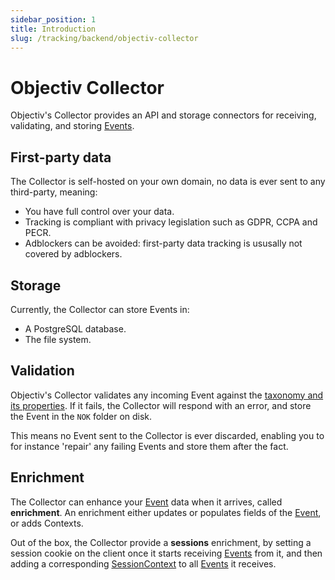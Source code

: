 ```yaml
---
sidebar_position: 1
title: Introduction
slug: /tracking/backend/objectiv-collector
---
```


# Objectiv Collector

Objectiv's Collector provides an API and storage connectors for receiving, validating, and storing 
[Events](/taxonomy/reference/events/overview.md).

## First-party data
The Collector is self-hosted on your own domain, no data is ever sent to any third-party, meaning:

* You have full control over your data.
* Tracking is compliant with privacy legislation such as GDPR, CCPA and PECR.
* Adblockers can be avoided: first-party data tracking is ususally not covered by adblockers.

## Storage
Currently, the Collector can store Events in:
- A PostgreSQL database.
- The file system.

## Validation
Objectiv's Collector validates any incoming Event against the 
[taxonomy and its properties](/taxonomy/reference/events/overview.md). If it fails, the Collector will respond 
with an error, and store the Event in the `NOK` folder on disk.

This means no Event sent to the Collector is ever discarded, enabling you to for instance 'repair' any 
failing Events and store them after the fact.

## Enrichment
The Collector can enhance your [Event](/taxonomy/reference/events/overview.md) data when it arrives, called 
**enrichment**. An enrichment either updates or populates fields of the 
[Event](/taxonomy/reference/events/overview.md), or adds Contexts.

Out of the box, the Collector provide a **sessions** enrichment, by setting a session cookie on the client
once it starts receiving [Events](/taxonomy/reference/events/overview.md) from it, and then adding a 
corresponding [SessionContext](/taxonomy/reference/global-contexts/SessionContext.md) to all 
[Events](/taxonomy/reference/events/overview.md) it receives.

